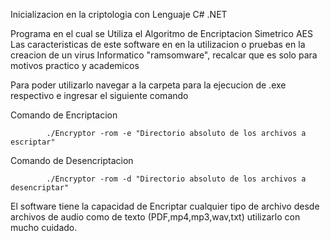 Inicializacion en la criptologia con Lenguaje C# .NET

Programa en el cual se Utiliza el Algoritmo de Encriptacion Simetrico AES
Las caracteristicas de este software en en la utilizacion o pruebas en la creacion de un virus Informatico
"ramsomware", recalcar que es solo para motivos practico y academicos

Para poder utilizarlo navegar a la carpeta para la ejecucion de .exe respectivo e ingresar el siguiente comando

Comando de Encriptacion

            ./Encryptor -rom -e "Directorio absoluto de los archivos a escriptar"
            
Comando de Desencriptacion

            ./Encryptor -rom -d "Directorio absoluto de los archivos a desencriptar"
            
El software tiene la capacidad de Encriptar cualquier tipo de archivo desde archivos de audio como de texto
(PDF,mp4,mp3,wav,txt) utilizarlo con mucho cuidado.
